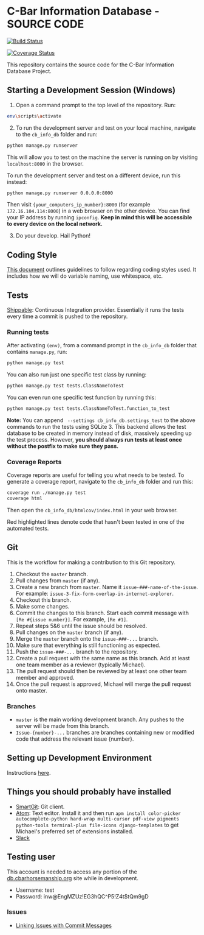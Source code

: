 # C-Bar Information Database - SOURCE CODE

[![Build Status](https://api.shippable.com/projects/56b97bb71895ca447473a0cc/badge?branch=master)](https://app.shippable.com/projects/56b97bb71895ca447473a0cc)

[![Coverage Status](https://api.shippable.com/projects/56b97bb71895ca447473a0cc/coverageBadge?branch=master)](https://app.shippable.com/projects/56b97bb71895ca447473a0cc)

This repository contains the source code for the C-Bar Information Database
 Project.

## Starting a Development Session (Windows)

1) Open a command prompt to the top level of the repository. Run:
```bash
env\scripts\activate
```

2) To run the development server and test on your local machine, navigate to the `cb_info_db` folder and run:
```bash
python manage.py runserver
```
This will allow you to test on the machine the server is running on by visiting
 `localhost:8000` in the browser.

To run the development server and test on a different device, run this instead:
```bash
python manage.py runserver 0.0.0.0:8000
```
Then visit `{your_computers_ip_number}:8000`
 (for example `172.16.104.114:8000`) in a web browser on the other device. You
 can find your IP address by running `ipconfig`. __Keep in mind this will be
 accessible to every device on the local network.__

3) Do your develop. Hail Python!

## Coding Style
[This document](CODING_STYLE.md) outlines guidelines to follow regarding coding
 styles used. It includes how we will do variable naming, use whitespace, etc.

## Tests
[Shippable](https://app.shippable.com/): Continuous Integration provider.
 Essentially it runs the tests every time a commit is pushed to the repository.

### Running tests

After activating `(env)`, from a command prompt in the `cb_info_db` folder that contains `manage.py`, run:

```bash
python manage.py test
```

You can also run just one specific test class by running:
```bash
python manage.py test tests.ClassNameToTest
```

You can even run one specific test function by running this:
```bash
python manage.py test tests.ClassNameToTest.function_to_test
```

__Note:__ You can append ` --settings cb_info_db.settings_test` to the above
commands to run the tests using SQLite 3. This backend allows the test database
to be created in memory instead of disk, massively speeding up the test process.
However, __you should always run tests at least once without the postfix to make
sure they pass.__

### Coverage Reports

Coverage reports are useful for telling you what needs to be tested. To generate
 a coverage report, navigate to the `cb_info_db` folder and run this:
```bash
coverage run ./manage.py test
coverage html
```
Then open the `cb_info_db/htmlcov/index.html` in your web browser.

Red highlighted lines denote code that hasn't been tested in one of the
 automated tests.

## Git
This is the workflow for making a contribution to this Git repository.

1. Checkout the `master` branch.
2. Pull changes from `master` (if any).
3. Create a new branch from `master`. Name it
`issue-###-name-of-the-issue`. For example:
`issue-3-fix-form-overlap-in-internet-explorer`.
4. Checkout this branch.
5. Make some changes.
6. Commit the changes to this branch. Start each commit message with
`[Re #{issue number}]`. For example, `[Re #1]`.
7. Repeat steps 5&6 until the issue should be resolved.
8. Pull changes on the `master` branch (if any).
9. Merge the `master` branch onto the `issue-###-...` branch.
10. Make sure that everything is still functioning as expected.
11. Push the `issue-###-...` branch to the repository.
12. Create a pull request with the same name as this branch. Add at least one
team member as a reviewer (typically Michael).
13. The pull request should then be reviewed by at least one other team member
and approved.
14. Once the pull request is approved, Michael will merge the pull request
onto master.

### Branches

 * `master` is the main working development branch. Any pushes to the server
 will be made from this branch.
 * `Issue-{number}-...` branches are branches containing new or modified code
 that address the relevant issue {number}.

## Setting up Development Environment
Instructions [here](SETUP.md).

## Things you should probably have installed

* [SmartGit](http://www.syntevo.com/smartgit/): Git client.
* [Atom](https://atom.io/): Text editor. Install it and then run `apm install color-picker autocomplete-python hard-wrap multi-cursor pdf-view pigments python-tools terminal-plus file-icons django-templates` to get Michael's preferred set of extensions installed.
* [Slack](http://cbar-capstone.slack.com)

## Testing user

This account is needed to access any portion of the [db.cbarhorsemanship.org](http://db.cbarhorsemanship.org) site while in development.

* Username: test
* Password: inw@EngMZUz!EG3hQC^P5!Z4t$tQm9gD

### Issues

* [Linking Issues with Commit Messages](https://confluence.atlassian.com/bitbucket/resolve-issues-automatically-when-users-push-code-221451126.html#Resolveissuesautomaticallywhenuserspushcode-IncludingIssuesinaCommitMessage)
